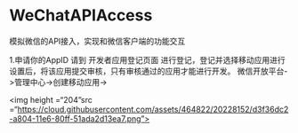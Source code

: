 # WeChatAPIAccess
模拟微信的API接入，实现和微信客户端的功能交互


1.申请你的AppID
请到 开发者应用登记页面 进行登记，登记并选择移动应用进行设置后，将该应用提交审核，只有审核通过的应用才能进行开发。
微信开放平台->管理中心->创建移动应用->



<img height =“204”src =“https://cloud.githubusercontent.com/assets/464822/20228152/d3f36dc2-a804-11e6-80ff-51ada2d13ea7.png”>
